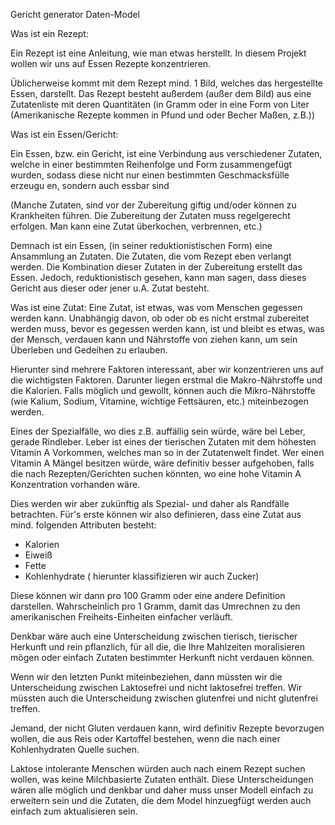 Gericht generator Daten-Model

Was ist ein Rezept:

Ein Rezept ist eine Anleitung, wie man etwas herstellt. In diesem Projekt wollen wir
uns auf Essen Rezepte konzentrieren.

Üblicherweise kommt mit dem Rezept mind. 1 Bild, welches das hergestellte Essen, darstellt.
Das Rezept besteht außerdem (außer dem Bild) aus eine Zutatenliste mit deren
Quantitäten (in Gramm oder in eine Form von Liter (Amerikanische Rezepte kommen in Pfund
und oder Becher Maßen, z.B.))

Was ist ein Essen/Gericht:

Ein Essen, bzw. ein Gericht, ist eine Verbindung aus verschiedener Zutaten, welche in
einer bestimmten Reihenfolge und Form zusammengefügt wurden, sodass diese nicht nur
einen bestimmten Geschmacksfülle erzeugu en, sondern auch essbar sind

(Manche Zutaten, sind vor der Zubereitung giftig und/oder können zu Krankheiten führen.
Die Zubereitung der Zutaten muss regelgerecht erfolgen. Man kann eine Zutat überkochen, verbrennen, etc.)

Demnach ist ein Essen, (in seiner reduktionistischen Form) eine Ansammlung an Zutaten.
Die Zutaten, die vom Rezept eben verlangt werden. Die Kombination dieser Zutaten in der
Zubereitung erstellt das Essen. Jedoch, reduktionistisch gesehen, kann man sagen, dass
dieses Gericht aus dieser oder jener u.A. Zutat besteht.

Was ist eine Zutat:
Eine Zutat, ist etwas, was vom Menschen gegessen werden kann. Unabhängig davon, ob oder ob es nicht erstmal zubereitet werden muss, bevor es gegessen werden kann, ist und bleibt es etwas, was der Mensch, verdauen kann und Nährstoffe von ziehen kann, um sein Überleben und Gedeihen zu erlauben.

Hierunter sind mehrere Faktoren interessant, aber wir konzentrieren uns auf die wichtigsten Faktoren. Darunter liegen erstmal die Makro-Nährstoffe und die Kalorien.
Falls möglich und gewollt, können auch die Mikro-Nährstoffe (wie Kalium, Sodium, Vitamine, wichtige Fettsäuren, etc.) miteinbezogen werden.

Eines der Spezialfälle, wo dies z.B. auffällig sein würde, wäre bei Leber, gerade Rindleber.
Leber ist eines der tierischen Zutaten mit dem höhesten Vitamin A Vorkommen, welches man so in der Zutatenwelt findet. Wer einen Vitamin A Mängel besitzen würde, wäre definitiv besser aufgehoben, falls die nach Rezepten/Gerichten suchen könnten, wo eine hohe Vitamin A Konzentration vorhanden wäre.

Dies werden wir aber zukünftig als Spezial- und daher als Randfälle betrachten.
Für's erste können wir also definieren, dass eine Zutat aus mind. folgenden Attributen besteht:

- Kalorien
- Eiweiß
- Fette
- Kohlenhydrate ( hierunter klassifizieren wir auch Zucker)

Diese können wir dann pro 100 Gramm oder eine andere Definition darstellen. Wahrscheinlich
pro 1 Gramm, damit das Umrechnen zu den amerikanischen Freiheits-Einheiten einfacher verläuft.



Denkbar wäre auch eine Unterscheidung zwischen tierisch, tierischer Herkunft und rein pflanzlich, für all die, die Ihre Mahlzeiten moralisieren mögen oder einfach Zutaten bestimmter Herkunft nicht verdauen können.

Wenn wir den letzten Punkt miteinbeziehen, dann müssten wir die Unterscheidung zwischen Laktosefrei und nicht laktosefrei treffen.
Wir müssten auch die Unterscheidung zwischen glutenfrei und nicht glutenfrei treffen.

Jemand, der nicht Gluten verdauen kann, wird definitiv Rezepte bevorzugen wollen, die aus Reis oder Kartoffel bestehen, wenn die nach einer Kohlenhydraten Quelle suchen.

Laktose intolerante Menschen würden auch nach einem Rezept suchen wollen, was keine Milchbasierte Zutaten enthält. Diese Unterscheidungen wären alle möglich und denkbar und daher muss unser Modell einfach zu erweitern sein und die Zutaten, die dem Model hinzuegfügt werden auch einfach zum aktualisieren sein.















 